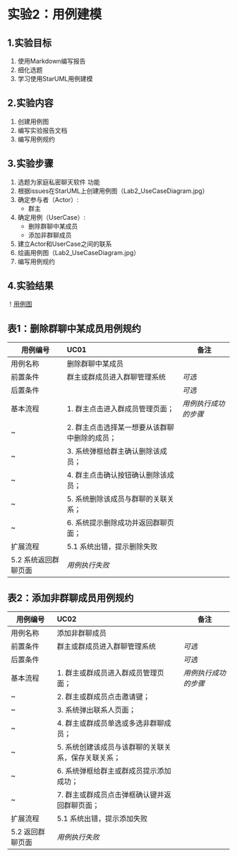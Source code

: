# 实验2：用例建模

## 1.实验目标

1. 使用Markdown编写报告
2. 细化选题
3. 学习使用StarUML用例建模

## 2.实验内容
1. 创建用例图
2. 编写实验报告文档
3. 编写用例规约
## 3.实验步骤
1. 选题为家庭私密聊天软件
    功能
2. 根据issues在StarUML上创建用例图（Lab2_UseCaseDiagram.jpg）
3. 确定参与者（Actor）:  
      - 群主   
4. 确定用例（UserCase）:   
      - 删除群聊中某成员
      - 添加非群聊成员
5. 建立Actor和UserCase之间的联系
6. 绘画用例图（Lab2_UseCaseDiagram.jpg）
7. 编写用例规约

## 4.实验结果
！[用例图](Lab2_UseCaseDiagram.jpg)
## 表1：删除群聊中某成员用例规约

用例编号  | UC01 | 备注  
-|:-|-  
用例名称  | 删除群聊中某成员  |   
前置条件  |  群主或群成员进入群聊管理系统   | *可选*   
后置条件  |    | *可选*   
基本流程  | 1. 群主点击进入群成员管理页面；  |*用例执行成功的步骤*    
~| 2. 群主点击选择某一想要从该群聊中删除的成员；  |   
~| 3. 系统弹框给群主确认删除该成员；  |
~| 4. 群主点击确认按钮确认删除该成员； |
~| 5. 系统删除该成员与群聊的关联关系； |   
~| 6. 系统提示删除成功并返回群聊页面； |
扩展流程  | 5.1 系统出错，提示删除失败 
|5.2 系统返回群聊页面|*用例执行失败* 

## 表2：添加非群聊成员用例规约

用例编号  | UC02 | 备注  
-|:-|-  
用例名称  | 添加非群聊成员  |   
前置条件  |  群主或群成员进入群聊管理系统  | *可选*   
后置条件  |    | *可选*   
基本流程  | 1. 群主或群成员进入群成员管理页面；  |*用例执行成功的步骤*    
~| 2. 群主或群成员点击邀请键；  |   
~| 3. 系统弹出联系人页面；  |   
~| 4. 群主或群成员单选或多选非群聊成员；  |   
~| 5. 系统创建该成员与该群聊的关联关系，保存关联关系； |  
~| 6. 系统弹框给群主或群成员提示添加成功； |
~| 7. 群主或群成员点击弹框确认键并返回群聊页面；|
扩展流程  |  5.1 系统出错，提示添加失败                                                 |
|5.2 返回群聊页面 |*用例执行失败*    


